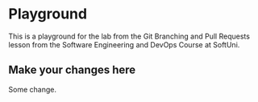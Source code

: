 # Playground

This is a playground for the lab from the Git Branching and Pull Requests lesson from the Software Engineering and DevOps Course at SoftUni.

## Make your changes here

Some change.

